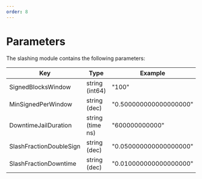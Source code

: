 ```yaml
---
order: 8
---
```


# Parameters

The slashing module contains the following parameters:

| Key                     | Type             | Example                |
| ----------------------- | ---------------- | ---------------------- |
| SignedBlocksWindow      | string (int64)   | "100"                  |
| MinSignedPerWindow      | string (dec)     | "0.500000000000000000" |
| DowntimeJailDuration    | string (time ns) | "600000000000"         |
| SlashFractionDoubleSign | string (dec)     | "0.050000000000000000" |
| SlashFractionDowntime   | string (dec)     | "0.010000000000000000" |
